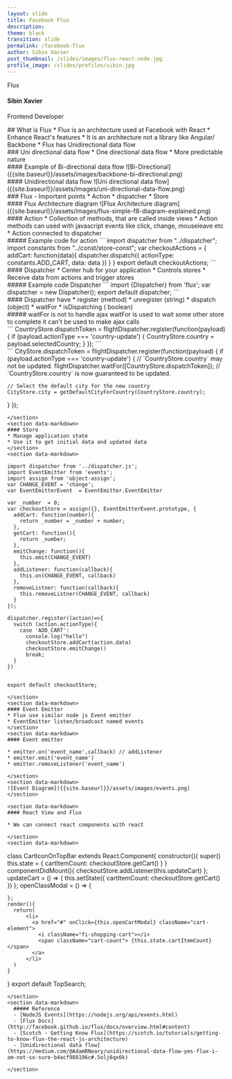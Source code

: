 ```yaml
---
layout: slide
title: Facebook Flux
description:
theme: black
transition: slide
permalink: /facebook-flux
author: Sibin Xavier  
post_thumbnail: /slides/images/flux-react-node.jpg
profile_image: /slides/profiles/sibin.jpg
---
```

<section data-markdown>
 Flux
</section>
<section>
	<h4>Sibin Xavier</h4>
	<p>
		Frontend Developer
	</p>
</section>
<section data-markdown>
  ## What is Flux
  * Flux is an architecture used at Facebook with React
  * Enhance React's features
  * It is an architecture not a library like
  Angular/ Backbone
  * Flux has Unidirectional data flow
</section>
<section data-markdown>
  ### Uni directional data flow
  * One directional data flow
  * More predictable nature
</section>
<section data-markdown>
  #### Example of Bi-directional data flow
  ![Bi-Directional]({{site.baseurl}}/assets/images/backbone-bi-directional.png)
</section>
<section data-markdown>
  #### Unidirectional data flow
  ![Uni directional data flow]({{site.baseurl}}/assets/images/uni-directional-data-flow.png)
</section>
<section data-markdown>
  ### Flux - Important points
  * Action
  * dispatcher
  * Store
</section>

<section data-markdown>
  #### Flux Architecture diagram
  ![Flux Architecture diagram]({{site.baseurl}}/assets/images/flux-simple-f8-diagram-explained.png)
</section>
<section data-markdown>
  #### Action
  * Collection of methods, that are called inside views
  * Action methods can used with javascript events like click, change, mouseleave etc
  * Action connected to dispatcher
</section>
<section data-markdown>
  ##### Example code for action
  ```
    import dispatcher from "../dispatcher";
    import constants from "../const/store-const";
    var checkoutActions = {
      addCart: function(data){
        dispatcher.dispatch({
          actionType: constants.ADD_CART,
          data: data
        })
      }
    }
    export default checkoutActions;
  ```
</section>
<section data-markdown>
  #### Dispatcher
  * Center hub for your application
  * Controls stores
  * Receive data from actions and trigger stores
</section>
<section data-markdown>
  ##### Example code Dispatcher
  ```
    import {Dispatcher} from 'flux';
    var dispatcher = new Dispatcher();
    export default dispatcher;
  ```
</section>
<section data-markdown>
  #### Dispatcher have
  * register (method)
  * unregister (string)
  * dispatch (object)
  * waitFor
  * isDispatching ( boolean)
</section>
<section data-markdown>
  ##### waitFor is not to handle ajax
  waitFor is used to wait some other store to complete it can't be used to make ajax calls
</section>
<section data-markdown>
  ```
    CountryStore.dispatchToken = flightDispatcher.register(function(payload) {
     if (payload.actionType === 'country-update') {
       CountryStore.country = payload.selectedCountry;
     }
    });
  ```
</section>
<section data-markdown>
  ```
  CityStore.dispatchToken = flightDispatcher.register(function(payload) {
  if (payload.actionType === 'country-update') {
    // `CountryStore.country` may not be updated.
    flightDispatcher.waitFor([CountryStore.dispatchToken]);
    // `CountryStore.country` is now guaranteed to be updated.

    // Select the default city for the new country
    CityStore.city = getDefaultCityForCountry(CountryStore.country);
  }
  });
  ```
</section>
<section data-markdown>
  #### Store
  * Manage application state
  * Use it to get initial data and updated data
</section>
<section data-markdown>
  ```
    import dispatcher from '../dispatcher.js';
    import EventEmitter from 'events';
    import assign from 'object-assign';
    var CHANGE_EVENT = 'change';
    var EventEmitterEvent  = EventEmitter.EventEmitter

    var _number  = 0;
    var checkoutStore = assign({}, EventEmitterEvent.prototype, {
      addCart: function(number){
        return _number = _number + number;
      },
      getCart: function(){
        return _number;
      },
      emitChange: function(){
        this.emit(CHANGE_EVENT)
      },
      addListener: function(callback){
        this.on(CHANGE_EVENT, callback)
      },
      removeListner: function(callback){
        this.removeListner(CHANGE_EVENT, callback)
      }
    });

    dispatcher.register((action)=>{
      switch (action.actionType){
        case 'ADD_CART':
          console.log("hello")
          checkoutStore.addCart(action.data)
          checkoutStore.emitChange()
          break;
      }
    })


    export default checkoutStore;
  ```
</section>
<section data-markdown>
  #### Event Emitter
  * Flux use similar node js Event emitter
  * EventEmitter listen/broadcast named events
</section>
<section data-markdown>
  #### Event emitter

  * emitter.on('event_name',callback) // addListener
  * emitter.emit('event_name')
  * emitter.removeListener('event_name')

</section>
<section data-markdown>
  ![Event Diagram]({{site.baseurl}}/assets/images/events.png)
</section>

<section data-markdown>
  #### React View and Flux

  * We can connect react components with react

</section>
<section data-markdown>
  ```
  class CartIconOnTopBar extends React.Component{
    constructor(){
      super()
      this.state = {
        cartItemCount: checkoutStore.getCart()
      }
    }
    componentDidMount(){
     checkoutStore.addListener(this.updateCart)
    };
    updateCart = () => {
      this.setState({
        cartItemCount: checkoutStore.getCart()
      })
    };
    openClassModal = () => {

    };
    render(){
      return(
          <li>
            <a href="#" onClick={this.openCartModal} className="cart-element">
              <i className="fi-shopping-cart"></i>
              <span className="cart-count"> {this.state.cartItemCount} </span>  
            </a>
          </li>
      )
    }
  }
    export default TopSearch;
  ```
</section>
<section data-markdown>
    ##### Reference
    - [NodeJS Events](https://nodejs.org/api/events.html)
    - [Flux Docs](http://facebook.github.io/flux/docs/overview.html#content)
    - [Scotch - Getting Know Flux](https://scotch.io/tutorials/getting-to-know-flux-the-react-js-architecture)
    - [Unidirectional data flow](https://medium.com/@AdamRNeary/unidirectional-data-flow-yes-flux-i-am-not-so-sure-b4acf988196c#.5olj6qx6k)

</section>
